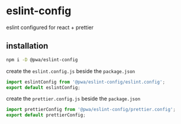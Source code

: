 # eslint-config

eslint configured for react + prettier

## installation

```sh
npm i -D @pwa/eslint-config
```

create the `eslint.config.js` beside the `package.json`

```js
import eslintConfig from '@pwa/eslint-config/eslint.config';
export default eslintConfig;
```

create the `prettier.config.js` beside the `package.json`

```js
import prettierConfig from '@pwa/eslint-config/prettier.config';
export default prettierConfig;
```
